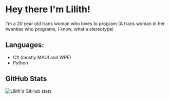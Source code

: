 # Hey there I'm Lilith!

I'm a 20 year old trans woman who loves to program
(A trans woman in her twenties who programs, I know, what a stereotype)

## Languages:
- C# (mostly MAUI and WPF)
- Python

## GitHub Stats

![Lilith's GitHub stats](https://github-readme-stats.vercel.app/api?username=Lilithium06&show_icons=true&theme=radical)
